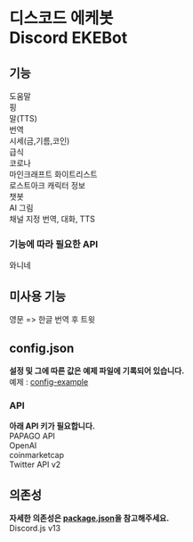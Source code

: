 # 디스코드 에케봇<br>Discord EKEBot
## 기능
도움말<br>
핑<br>
말(TTS)<br>
번역<br>
시세(금,기름,코인)<br>
급식<br>
코로나<br>
마인크래프트 화이트리스트<br>
로스트아크 캐릭터 정보<br>
챗봇<br>
AI 그림<br>
채널 지정 번역, 대화, TTS
### 기능에 따라 필요한 API
와니네
## 미사용 기능
영문 => 한글 번역 후 트윗<br>
## config.json
**설정 및 그에 따른 값은 예제 파일에 기록되어 있습니다.**<br>
예제 : [config-example](./config-example.json)
### API
**아래 API 키가 필요합니다.**<br>
PAPAGO API<br>
OpenAI<br>
coinmarketcap<br>
Twitter API v2
## 의존성
**자세한 의존성은 [package.json](./package.json)을 참고해주세요.**<br>
Discord.js v13